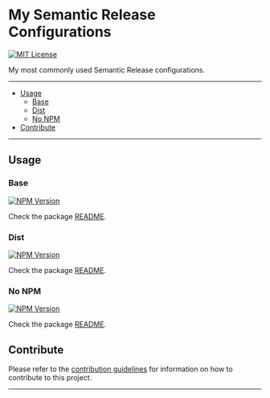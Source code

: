 # My Semantic Release Configurations

[![MIT License][img-license]][lnk-license]

My most commonly used Semantic Release configurations.

---

- [Usage](#usage)
  - [Base](#base)
  - [Dist](#dist)
  - [No NPM](#no-npm)
- [Contribute](#contribute)

---

## Usage

### Base

[![NPM Version][img-npm-base]][lnk-npm-base]

Check the package [README](packages/base/README.md).

### Dist

[![NPM Version][img-npm-dist]][lnk-npm-dist]

Check the package [README](packages/dist/README.md).

### No NPM

[![NPM Version][img-npm-no-npm]][lnk-npm-no-npm]

Check the package [README](packages/no-npm/README.md).

## Contribute

Please refer to the [contribution guidelines](./CONTRIBUTING.md) for information on how to contribute to this project.

---

[img-license]: https://img.shields.io/github/license/ivangabriele/semantic-release-config?style=for-the-badge
[img-npm-base]: https://img.shields.io/npm/v/@ivangabriele/semantic-release-config-base?style=for-the-badge
[img-npm-base-yarn]: https://img.shields.io/npm/v/@ivangabriele/semantic-release-config-base-yarn?style=for-the-badge
[img-npm-dist]: https://img.shields.io/npm/v/@ivangabriele/semantic-release-config-dist?style=for-the-badge
[img-npm-dist-yarn]: https://img.shields.io/npm/v/@ivangabriele/semantic-release-config-dist-yarn?style=for-the-badge
[img-npm-no-npm]: https://img.shields.io/npm/v/@ivangabriele/semantic-release-config-no-npm?style=for-the-badge
[lnk-license]: https://github.com/ivangabriele/semantic-release-config/blob/main/LICENSE
[lnk-npm-base]: https://www.npmjs.com/package/@ivangabriele/semantic-release-config-base
[lnk-npm-base-yarn]: https://www.npmjs.com/package/@ivangabriele/semantic-release-config-base-yarn
[lnk-npm-dist]: https://www.npmjs.com/package/@ivangabriele/semantic-release-config-dist
[lnk-npm-dist-yarn]: https://www.npmjs.com/package/@ivangabriele/semantic-release-config-dist-yarn
[lnk-npm-no-npm]: https://www.npmjs.com/package/@ivangabriele/semantic-release-config-no-npm
